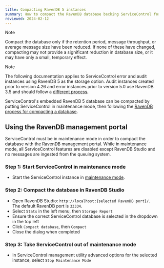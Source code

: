 ```yaml
---
title: Compacting RavenDB 5 instances
summary: How to compact the RavenDB database backing ServiceControl for RavenDB 5 instances
reviewed: 2024-02-12
---
```


> [!NOTE]
> Compact the database only if the retention period, message throughput, or average message size have been reduced. If none of these have changed, compacting may not provide a significant reduction in database size, or it may have only a small, temporary effect.

> [!NOTE]
> The following documentation applies to ServiceControl error and audit instances using RavenDB 5 as the storage option. Audit instances created prior to version 4.26 and error instances prior to version 5.0 use RavenDB 3.5 and should follow a [different process](db-compaction.md).

ServiceControl's embedded RavenDB 5 database can be compacted by putting ServiceControl in maintenance mode, then following the [RavenDB process for compacting a database](https://ravendb.net/docs/article-page/5.4/csharp/studio/database/stats/storage-report).

## Using the RavenDB management portal

ServiceControl must be in maintenance mode in order to compact the database with the RavenDB management portal. While in maintenance mode, all ServiceControl features are disabled except RavenDB Studio and no messages are ingested from the queuing system.

### Step 1: Start ServiceControl in maintenance mode

* Start the ServiceControl instance in [maintenance mode](maintenance-mode.md).

### Step 2: Compact the database in RavenDB Studio

* Open RavenDB Studio: `http://localhost:{selected RavenDB port}/`. The default RavenDB port is `33334`.
* Select `Stats` in the left menu, then `Storage Report`
* Ensure the correct ServiceControl database is selected in the dropdown in the top left
* Click `Compact database`, then `Compact`
* Close the dialog when completed

### Step 3: Take ServiceControl out of maintenance mode

* In ServiceControl management utility advanced options for the selected instance, select `Stop Maintenance Mode`
